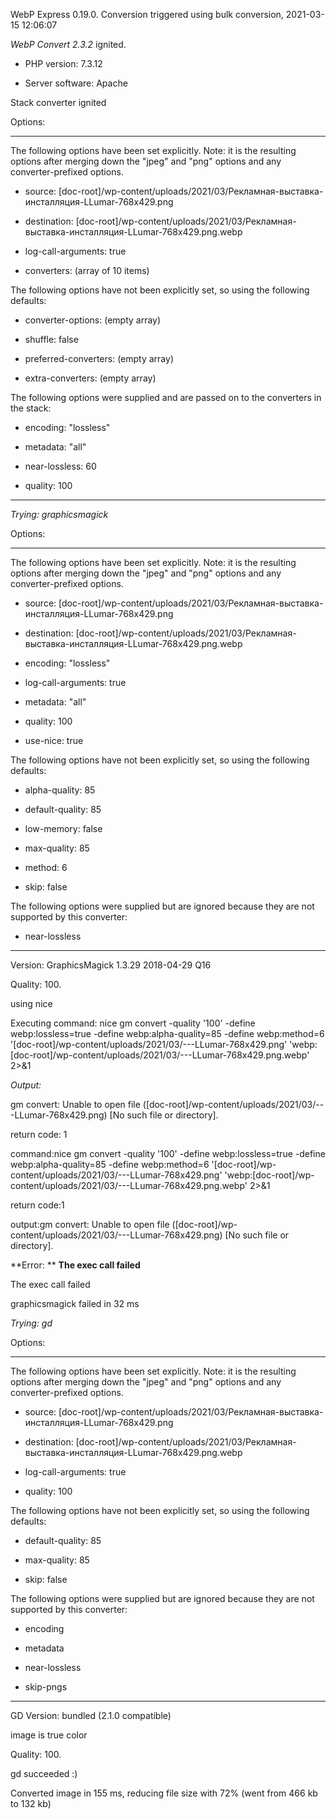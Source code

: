 WebP Express 0.19.0. Conversion triggered using bulk conversion, 2021-03-15 12:06:07

*WebP Convert 2.3.2*  ignited.
- PHP version: 7.3.12
- Server software: Apache

Stack converter ignited

Options:
------------
The following options have been set explicitly. Note: it is the resulting options after merging down the "jpeg" and "png" options and any converter-prefixed options.
- source: [doc-root]/wp-content/uploads/2021/03/Рекламная-выставка-инсталляция-LLumar-768x429.png
- destination: [doc-root]/wp-content/uploads/2021/03/Рекламная-выставка-инсталляция-LLumar-768x429.png.webp
- log-call-arguments: true
- converters: (array of 10 items)

The following options have not been explicitly set, so using the following defaults:
- converter-options: (empty array)
- shuffle: false
- preferred-converters: (empty array)
- extra-converters: (empty array)

The following options were supplied and are passed on to the converters in the stack:
- encoding: "lossless"
- metadata: "all"
- near-lossless: 60
- quality: 100
------------


*Trying: graphicsmagick* 

Options:
------------
The following options have been set explicitly. Note: it is the resulting options after merging down the "jpeg" and "png" options and any converter-prefixed options.
- source: [doc-root]/wp-content/uploads/2021/03/Рекламная-выставка-инсталляция-LLumar-768x429.png
- destination: [doc-root]/wp-content/uploads/2021/03/Рекламная-выставка-инсталляция-LLumar-768x429.png.webp
- encoding: "lossless"
- log-call-arguments: true
- metadata: "all"
- quality: 100
- use-nice: true

The following options have not been explicitly set, so using the following defaults:
- alpha-quality: 85
- default-quality: 85
- low-memory: false
- max-quality: 85
- method: 6
- skip: false

The following options were supplied but are ignored because they are not supported by this converter:
- near-lossless
------------

Version: GraphicsMagick 1.3.29 2018-04-29 Q16 
Quality: 100. 
using nice
Executing command: nice gm convert -quality '100' -define webp:lossless=true -define webp:alpha-quality=85 -define webp:method=6 '[doc-root]/wp-content/uploads/2021/03/---LLumar-768x429.png' 'webp:[doc-root]/wp-content/uploads/2021/03/---LLumar-768x429.png.webp' 2>&1

*Output:* 
gm convert: Unable to open file ([doc-root]/wp-content/uploads/2021/03/---LLumar-768x429.png) [No such file or directory].

return code: 1
command:nice gm convert -quality '100' -define webp:lossless=true -define webp:alpha-quality=85 -define webp:method=6 '[doc-root]/wp-content/uploads/2021/03/---LLumar-768x429.png' 'webp:[doc-root]/wp-content/uploads/2021/03/---LLumar-768x429.png.webp' 2>&1
return code:1
output:gm convert: Unable to open file ([doc-root]/wp-content/uploads/2021/03/---LLumar-768x429.png) [No such file or directory].

**Error: ** **The exec call failed** 
The exec call failed
graphicsmagick failed in 32 ms

*Trying: gd* 

Options:
------------
The following options have been set explicitly. Note: it is the resulting options after merging down the "jpeg" and "png" options and any converter-prefixed options.
- source: [doc-root]/wp-content/uploads/2021/03/Рекламная-выставка-инсталляция-LLumar-768x429.png
- destination: [doc-root]/wp-content/uploads/2021/03/Рекламная-выставка-инсталляция-LLumar-768x429.png.webp
- log-call-arguments: true
- quality: 100

The following options have not been explicitly set, so using the following defaults:
- default-quality: 85
- max-quality: 85
- skip: false

The following options were supplied but are ignored because they are not supported by this converter:
- encoding
- metadata
- near-lossless
- skip-pngs
------------

GD Version: bundled (2.1.0 compatible)
image is true color
Quality: 100. 
gd succeeded :)

Converted image in 155 ms, reducing file size with 72% (went from 466 kb to 132 kb)
